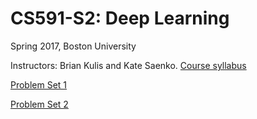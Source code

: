 # CS591-S2: Deep Learning

Spring 2017, Boston University

Instructors: Brian Kulis and Kate Saenko. [Course syllabus](https://docs.google.com/document/d/16aF6yDVa_t4AZpAm5RtP4mJpeh_eCtns7u3xt4X17tI)

[Problem Set 1](https://gist.github.com/MInner/eb6330a655a5c37b82e15d1c84fd4cd0)

[Problem Set 2](https://github.com/kunhe/cs591s2/blob/master/pset2.ipynb)
